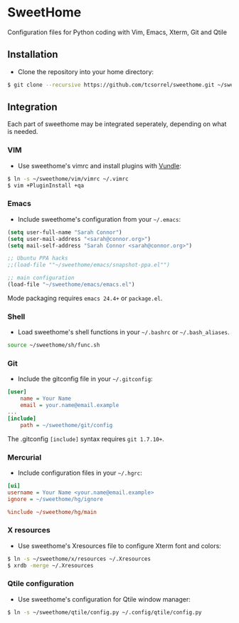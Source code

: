 # SweetHome
Configuration files for Python coding with Vim, Emacs, Xterm, Git and Qtile

## Installation
* Clone the repository into your home directory:
```bash
$ git clone --recursive https://github.com/tcsorrel/sweethome.git ~/sweethome
```

## Integration
Each part of sweethome may be integrated seperately,
depending on what is needed.

### VIM
* Use sweethome's vimrc and install plugins with
[Vundle](https://github.com/gmarik/Vundle.vim):
```bash
$ ln -s ~/sweethome/vim/vimrc ~/.vimrc
$ vim +PluginInstall +qa
```

### Emacs
* Include sweethome's configuration from your `~/.emacs`:
```lisp
(setq user-full-name "Sarah Connor")
(setq user-mail-address "<sarah@connor.org>")
(setq mail-self-address "Sarah Connor <sarah@connor.org>")

;; Ubuntu PPA hacks
;;(load-file ""~/sweethome/emacs/snapshot-ppa.el"")

;; main configuration
(load-file "~/sweethome/emacs/emacs.el")
```
Mode packaging requires `emacs 24.4+` or `package.el`.

### Shell
* Load sweethome's shell functions in your `~/.bashrc` or `~/.bash_aliases`.
```bash
source ~/sweethome/sh/func.sh
```

### Git
* Include the gitconfig file in your `~/.gitconfig`:
```ini
[user]
    name = Your Name
    email = your.name@email.example
...
[include]
    path = ~/sweethome/git/config
```
The .gitconfig `[include]` syntax requires `git 1.7.10+`.

### Mercurial
* Include configuration files in your `~/.hgrc`:
```ini
[ui]
username = Your Name <your.name@email.example>
ignore = ~/sweethome/hg/ignore

%include ~/sweethome/hg/main

```

### X resources
* Use sweethome's Xresources file to configure Xterm font and colors:
```bash
$ ln -s ~/sweethome/x/resources ~/.Xresources
$ xrdb -merge ~/.Xresources
```

### Qtile configuration
* Use sweethome's configuration for Qtile window manager:
```bash
$ ln -s ~/sweethome/qtile/config.py ~/.config/qtile/config.py
```

